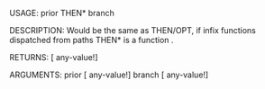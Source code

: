 USAGE:
     prior THEN* branch

DESCRIPTION:
     Would be the same as THEN/OPT, if infix functions dispatched from paths
     THEN* is a function .

RETURNS: [<opt> any-value!]

ARGUMENTS:
    prior [<opt> any-value!]
    branch [<opt> any-value!]
